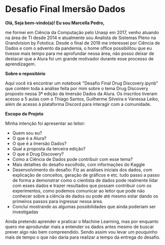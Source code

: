 
# Desafio Final Imersão Dados

**Olá, Seja bem-vindo(a)! Eu sou Marcella Pedro,**

me formei em Ciência da Computação pelo Unasp em 2017, venho atuando na área de TI desde 2014 e atualmente sou Analista de Sistemas Pleno na Grandvision by Fototica. Desde o final de 2019 me interessei por Ciência de Dados e com o advento da pandemia, o home office possibilitou que eu tivesse mais tempo para me aprofundar nessa área, não posso deixar de destacar que a Alura foi um grande motivador durante esse processo de aprendizagem.

**Sobre o repositório**

Aqui você irá encontrar um notebook "Desafio Final Drug Discovery.ipynb" que contém toda a análise feita por mim sobre o tema Drug Discovery proposto nessa 3ª edição da Imersão Dados da Alura. Os inscritos tiveram acesso a 5 aulas com o Thiago Santos, Guilherme Silveira e Vanessa Leiko, além de acesso à plataforma Discord para interagir com a comunidade.

**Escopo do Projeto**

Minha intenção foi apresentar ao leitor:

* Quem sou eu?
* O que é a Alura?
* O que é a Imersão Dados?
* Qual a proposta da terceira edição?
* O que é Drug Discovery?
* Como a Ciência de Dados pode contribuir com esse tema?
* Mais detalhes do desafio escolhido, com informações do Kaggle
* Desenvolvimento do desafio:
 Fiz as análises iniciais dos dados, com explicação de conceitos, geração de gráficos e etc. tudo passo a passo de forma a demonstrar como o cientista de dados pode realmente lidar com esses dados e trazer resultados que possam contribuir com os experimentos, como podemos comunicar ao leitor que pode não conhecer sobre a ciência de dados ou pode até mesmo estar dando os primeiros passos para ingressar nessa área.
* Concluí mostrando as algumas possibilidades que ainda poderiam ser investigadas

Ainda pretendo aprender e praticar o Machine Learning, mas por enquanto quero me aprodundar mais a entender os dados antes mesmo de buscar prever algo não bem compreendido. Sendo assim vou levar um pouquinho mais de tempo o que não daria para realizar a tempo da entrega do desafio.




